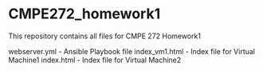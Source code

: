 # CMPE272_homework1


This repository contains all files for CMPE 272 Homework1


webserver.yml - Ansible Playbook file
index_vm1.html - Index file for Virtual Machine1
index.html - Index file for Virtual Machine2
